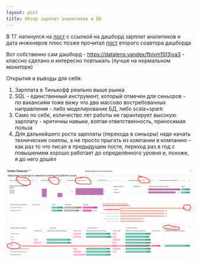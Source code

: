 ```yaml
---
layout: post
title: Обзор зарплат аналитиков и DE
---
```


В ТГ наткнулся на [пост](https://t.me/revealthedata/1170) с ссылкой на дашборд зарплат аналитиков и дата инженеров плюс позже прочитал [пост](https://t.me/hr_data/127) второго соавтора дашборда

Вот собственно сам дашборд - https://datalens.yandex/fbivm15f3iya3 - классно сделано и интересно повтыкать (лучше на нормальном мониторе)

Открытия и выводы для себя:

1. Зарплата в Тинькофф реально выше рынка
2. SQL - единственный инструмент, который отмечен для синьоров - по вакансиям тоже вижу что два массово востребованных направления - либо моделирование БД, либо scala+spark
3. Само по себе, количество лет работы не гарантирует высокую зарплату - критичны навыки, взятая ответственность, приносимая польза
4. Для дальнейшего роста зарплаты (перехода в синьоры) надо качать технические скиллы, а не просто прыгать из компании в компанию - как раз то что писал в предыдущем посте, переход раз в год с повышением хорошо работает до определённого уровня и, похоже, я до него дошёл

![](/./images/2024-03-14-job-for-de.png)
